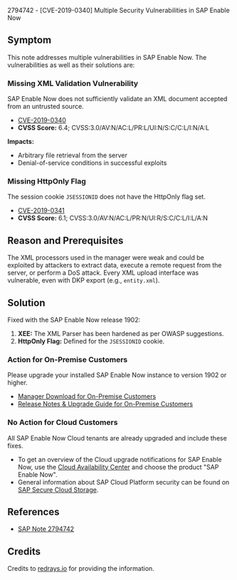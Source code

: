 2794742 - [CVE-2019-0340] Multiple Security Vulnerabilities in SAP Enable Now

## Symptom

This note addresses multiple vulnerabilities in SAP Enable Now. The vulnerabilities as well as their solutions are:

### Missing XML Validation Vulnerability

SAP Enable Now does not sufficiently validate an XML document accepted from an untrusted source.

- [CVE-2019-0340](https://cve.mitre.org/cgi-bin/cvename.cgi?name=CVE-2019-0340)
- **CVSS Score:** 6.4; CVSS:3.0/AV:N/AC:L/PR:L/UI:N/S:C/C:L/I:N/A:L

**Impacts:**
- Arbitrary file retrieval from the server
- Denial-of-service conditions in successful exploits

### Missing HttpOnly Flag

The session cookie `JSESSIONID` does not have the HttpOnly flag set.

- [CVE-2019-0341](https://cve.mitre.org/cgi-bin/cvename.cgi?name=CVE-2019-0341)
- **CVSS Score:** 6.1; CVSS:3.0/AV:N/AC:L/PR:N/UI:R/S:C/C:L/I:L/A:N

## Reason and Prerequisites

The XML processors used in the manager were weak and could be exploited by attackers to extract data, execute a remote request from the server, or perform a DoS attack. Every XML upload interface was vulnerable, even with DKP export (e.g., `entity.xml`).

## Solution

Fixed with the SAP Enable Now release 1902:

1. **XEE:** The XML Parser has been hardened as per OWASP suggestions.
2. **HttpOnly Flag:** Defined for the `JSESSIONID` cookie.

### Action for On-Premise Customers

Please upgrade your installed SAP Enable Now instance to version 1902 or higher.

- [Manager Download for On-Premise Customers](https://me.sap.com/servicessupport/knowledge)
- [Release Notes & Upgrade Guide for On-Premise Customers](https://me.sap.com/help.sap.com/viewer/p/SAP_ENABLE_NOW)

### No Action for Cloud Customers

All SAP Enable Now Cloud tenants are already upgraded and include these fixes.

- To get an overview of the Cloud upgrade notifications for SAP Enable Now, use the [Cloud Availability Center](https://me.sap.com/cacv2/) and choose the product "SAP Enable Now".
- General information about SAP Cloud Platform security can be found on [SAP Secure Cloud Storage](https://www.sap.com/germany/about/cloud-trust-center/secure-cloud-storage.html).

## References

- [SAP Note 2794742](https://me.sap.com/notes/0002794742)

## Credits

Credits to [redrays.io](https://redrays.io) for providing the information.